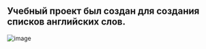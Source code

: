 ## Учебный проект был создан для создания списков английских слов. 

![image](https://github.com/user-attachments/assets/37554c22-f09a-4b79-af8b-bd0b09dfde2b)

